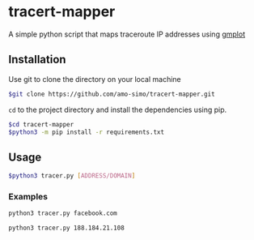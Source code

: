 # tracert-mapper

A simple python script that maps traceroute IP addresses using [gmplot](https://github.com/gmplot/gmplot)

## Installation

Use git to clone the directory on your local machine

```bash
$git clone https://github.com/amo-simo/tracert-mapper.git
```

`cd` to the project directory and install the dependencies using pip.

```bash
$cd tracert-mapper
$python3 -m pip install -r requirements.txt
```

## Usage
```bash
$python3 tracer.py [ADDRESS/DOMAIN]
```
### Examples
```bash
python3 tracer.py facebook.com
```

```bash
python3 tracer.py 188.184.21.108
```
